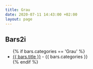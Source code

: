 ```yaml
---
title: Grau
date: 2020-07-11 14:43:00 +02:00
layout: page
---
```


## Bars2i
<ul>
{% if bars.categories == 'Grau' %}

<li><a href="{{ bars.url }}"> {{ bars.title }}</a> - {{ bars.categories }} </li>
{% endif %}
</ul>